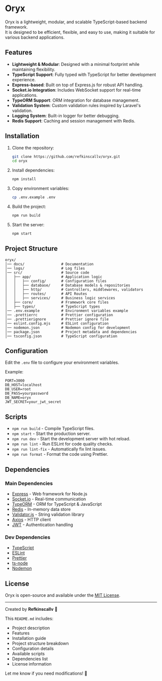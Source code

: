 # Oryx

Oryx is a lightweight, modular, and scalable TypeScript-based backend framework.  
It is designed to be efficient, flexible, and easy to use, making it suitable for various backend applications.

## Features

- **Lightweight & Modular**: Designed with a minimal footprint while maintaining flexibility.
- **TypeScript Support**: Fully typed with TypeScript for better development experience.
- **Express-based**: Built on top of Express.js for robust API handling.
- **Socket.io Integration**: Includes WebSocket support for real-time applications.
- **TypeORM Support**: ORM integration for database management.
- **Validation System**: Custom validation rules inspired by Laravel's validation.
- **Logging System**: Built-in logger for better debugging.
- **Redis Support**: Caching and session management with Redis.

## Installation

1. Clone the repository:

   ```sh
   git clone https://github.com/refkinscallv/oryx.git
   cd oryx
   ```

2. Install dependencies:

   ```sh
   npm install
   ```

3. Copy environment variables:

   ```sh
   cp .env.example .env
   ```

4. Build the project:

   ```sh
   npm run build
   ```

5. Start the server:

   ```sh
   npm start
   ```

## Project Structure

```
oryx/
│── docs/                 # Documentation
│── logs/                 # Log files
│── src/                  # Source code
│   ├── app/              # Application logic
│   │   ├── config/       # Configuration files
│   │   ├── database/     # Database models & repositories
│   │   ├── http/         # Controllers, middlewares, validators
│   │   ├── routes/       # API Routes
│   │   ├── services/     # Business logic services
│   ├── core/             # Framework core files
│   ├── types/            # TypeScript types
│── .env.example          # Environment variables example
│── .prettierrc           # Prettier configuration
│── .prettierignore       # Prettier ignore file
│── eslint.config.mjs     # ESLint configuration
│── nodemon.json          # Nodemon config for development
│── package.json          # Project metadata and dependencies
│── tsconfig.json         # TypeScript configuration
```

## Configuration

Edit the `.env` file to configure your environment variables.

Example:

```
PORT=3000
DB_HOST=localhost
DB_USER=root
DB_PASS=yourpassword
DB_NAME=oryx
JWT_SECRET=your_jwt_secret
```

## Scripts

- `npm run build` - Compile TypeScript files.
- `npm start` - Start the production server.
- `npm run dev` - Start the development server with hot reload.
- `npm run lint` - Run ESLint for code quality checks.
- `npm run lint-fix` - Automatically fix lint issues.
- `npm run format` - Format the code using Prettier.

## Dependencies

### Main Dependencies
- [Express](https://expressjs.com/) - Web framework for Node.js
- [Socket.io](https://socket.io/) - Real-time communication
- [TypeORM](https://typeorm.io/) - ORM for TypeScript & JavaScript
- [Redis](https://redis.io/) - In-memory data store
- [Validator.js](https://github.com/validatorjs/validator.js) - String validation library
- [Axios](https://axios-http.com/) - HTTP client
- [JWT](https://github.com/auth0/node-jsonwebtoken) - Authentication handling

### Dev Dependencies
- [TypeScript](https://www.typescriptlang.org/)
- [ESLint](https://eslint.org/)
- [Prettier](https://prettier.io/)
- [ts-node](https://typestrong.org/ts-node/)
- [Nodemon](https://nodemon.io/)

## License

Oryx is open-source and available under the [MIT License](LICENSE).

---

Created by **Refkinscallv** 🚀

This `README.md` includes:
- Project description
- Features
- Installation guide
- Project structure breakdown
- Configuration details
- Available scripts
- Dependencies list
- License information

Let me know if you need modifications! 🚀